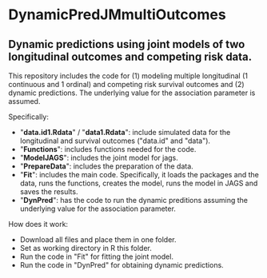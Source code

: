 # DynamicPredJMmultiOutcomes
## Dynamic predictions using joint models of two longitudinal outcomes and competing risk data.

This repository includes the code for (1) modeling multiple longitudinal (1 continuous and 1 ordinal) and competing risk survival outcomes and (2) dynamic predictions. The underlying value for the association parameter is assumed. 

Specifically:
* "**data.id1.Rdata**" / "**data1.Rdata**": include simulated data for the longitudinal and survival outcomes ("data.id" and "data").
* "**Functions**": includes functions needed for the code.
* "**ModelJAGS**": includes the joint model for jags.
* "**PrepareData**": includes the preparation of the data.
* "**Fit**": includes the main code. Specifically, it loads the packages and the data, runs the functions, creates the model, runs the model in JAGS and saves the results.
* "**DynPred**": has the code to run the dynamic preditions assuming the underlying value for the association parameter. 

How does it work:
* Download all files and place them in one folder.
* Set as working directory in R this folder.
* Run the code in "Fit" for fitting the joint model.
* Run the code in "DynPred" for obtaining dynamic predictions.

